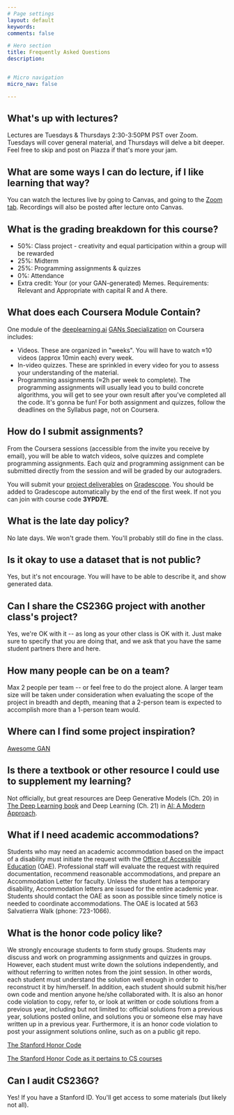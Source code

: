 ```yaml
---
# Page settings
layout: default
keywords:
comments: false

# Hero section
title: Frequently Asked Questions
description:


# Micro navigation
micro_nav: false

---
```


## What's up with lectures?
Lectures are Tuesdays & Thursdays 2:30-3:50PM PST over Zoom. Tuesdays will cover general material, and Thursdays will delve a bit deeper. Feel free to skip and post on Piazza if that's more your jam. 

## What are some ways I can do lecture, if I like learning that way?
You can watch the lectures live by going to Canvas, and going to the <a href="https://canvas.stanford.edu/courses/117317/external_tools/5384">Zoom tab</a>. Recordings will also be posted after lecture onto Canvas.

## What is the grading breakdown for this course?
 
* 50%: Class project - creativity and equal participation within a group will be rewarded
* 25%: Midterm
* 25%: Programming assignments & quizzes
* 0%: Attendance
* Extra credit: Your (or your GAN-generated) Memes. Requirements: Relevant and Appropriate with capital R and A there.

## What does each Coursera Module Contain?
One module of the [deeplearning.ai](https://www.deeplearning.ai/) [GANs Specialization](https://www.deeplearning.ai/generative-adversarial-networks-specialization/) on Coursera includes:

 * Videos. These are organized in "weeks". You will have to watch ≈10 videos (approx 10min each) every week.
 * In-video quizzes. These are sprinkled in every video for you to assess your understanding of the material.
 * Programming assignments (≈2h per week to complete). The programming assignments will usually lead you to build concrete algorithms, you will get to see your own result after you've completed all the code. It's gonna be fun! For both assignment and quizzes, follow the deadlines on the Syllabus page, not on Coursera.

## How do I submit assignments?
From the Coursera sessions (accessible from the invite you receive by email), you will be able to watch videos, solve quizzes and complete programming assignments. Each quiz and programming assignment can be submitted directly from the session and will be graded by our autograders.

You will submit your [project deliverables](/project/#class-project-deliverables) on [Gradescope](https://www.gradescope.com/courses/000). You should be added to Gradescope automatically by the end of the first week. If not you can join with course code **3YPD7E**.

## What is the late day policy? 
No late days. We won't grade them. You'll probably still do fine in the class.

## Is it okay to use a dataset that is not public?
Yes, but it's not encourage. You will have to be able to describe it, and show generated data. 

## Can I share the CS236G project with another class's project?
Yes, we're OK with it -- as long as your other class is OK with it. Just make sure to specify that you are doing that, and we ask that you have the same student partners there and here.

## How many people can be on a team?
Max 2 people per team -- or feel free to do the project alone. A larger team size will be taken under consideration when evaluating the scope of the project in breadth and depth, meaning that a 2-person team is expected to accomplish more than a 1-person team would.

## Where can I find some project inspiration?
[Awesome GAN](https://github.com/nightrome/really-awesome-gan)

## Is there a textbook or other resource I could use to supplement my learning?
Not officially, but great resources are Deep Generative Models (Ch. 20) in [The Deep Learning book](http://www.deeplearningbook.org/) and Deep Learning (Ch. 21) in [AI: A Modern Approach](http://aima.cs.berkeley.edu/).

## What if I need academic accommodations?
Students who may need an academic accommodation based on the impact of a disability must initiate the request with the [Office of Accessible Education](https://oae.stanford.edu/) (OAE). Professional staff will evaluate the request with required documentation, recommend reasonable accommodations, and prepare an Accommodation Letter for faculty. Unless the student has a temporary disability, Accommodation letters are issued for the entire academic year. Students should contact the OAE as soon as possible since timely notice is needed to coordinate accommodations. The OAE is located at 563 Salvatierra Walk (phone: 723-1066).

## What is the honor code policy like?
We strongly encourage students to form study groups. Students may discuss and work on programming assignments and quizzes in groups. However, each student must write down the solutions independently, and without referring to written notes from the joint session. In other words, each student must understand the solution well enough in order to reconstruct it by him/herself. In addition, each student should submit his/her own code and mention anyone he/she collaborated with. It is also an honor code violation to copy, refer to, or look at written or code solutions from a previous year, including but not limited to: official solutions from a previous year, solutions posted online, and solutions you or someone else may have written up in a previous year. Furthermore, it is an honor code violation to post your assignment solutions online, such as on a public git repo.

[The Stanford Honor Code](https://communitystandards.stanford.edu/policies-and-guidance/honor-code)

[The Stanford Honor Code as it pertains to CS courses](https://web.stanford.edu/class/archive/cs/cs106b/cs106b.1164/handouts/honor-code.pdf)

## Can I audit CS236G?
Yes! If you have a Stanford ID. You'll get access to some materials (but likely not all).
